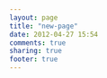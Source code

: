 ```yaml
---
layout: page
title: "new-page"
date: 2012-04-27 15:54
comments: true
sharing: true
footer: true
---
```


